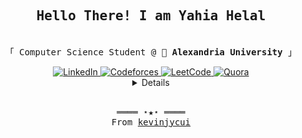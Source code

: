 <h2 align="center"><samp>Hello There! I am <b>Yahia Helal</b></samp></h2>
<p align="center"><br>
  <samp text-size="1000px">
    「 Computer Science Student @ 🌊 <b>Alexandria University</b> 」<br>
  </samp>
</p>

<div  align="center">
<a href="https://www.linkedin.com/in/yahia-helal/" target="blank">
	<img src="https://img.shields.io/badge/LinkedIn-%230077B5.svg?&style=flat-square&logo=linkedin&logoColor=white" alt="LinkedIn">
</a>

<a href="https://codeforces.com/profile/yahiarashwan348" target="blank">
    <img src="https://img.shields.io/badge/Codeforces-%23FF8000.svg?&style=flat-square&logo=codeforces&logoColor=white" alt="Codeforces">
</a>
<a href="https://leetcode.com/YahiaHelal/" target="blank">
    <img src="https://img.shields.io/badge/LeetCode-%23FFA116.svg?&style=flat-square&logo=leetcode&logoColor=white" alt="LeetCode">
</a>
<a href="https://www.quora.com/profile/Yahia-Helal-4?ch=18&oid=1990598294&share=5ab5366f&srid=hV25ue&target_type=user" target="blank">
    <img src="https://img.shields.io/badge/Quora-%23B92B27.svg?logo=Quora&logoColor=white" alt="Quora">
</a>
<br>
	
<!-- ![](https://komarev.com/ghpvc/?username=OmarMGaber&style=flat-square&color=5391FE) -->

</div>

<details align="center">
	
#### 📊 GitHub Stats
	
<table border="0" align="center">
<tr border="0">
<td width="60%" align="center">
 <img src="https://github-readme-stats.vercel.app/api?username=OmarMGaber&show_icons=true&hide_border=true&hide=issues&title_color=5391FE&icon_color=000000&text_color=555" width="100%" height="100%"></img><br>

<td width="40%" align="center">

  <img  align="center"  src="https://github-readme-stats.anuraghazra1.vercel.app/api/top-langs/?username=OmarMGaber&theme=light&hide_border=true&no-bg=true&no-frame=true&langs_count=10&hide=jupyter%20notebook" width="100%" height="100%"/>
  
  </td>
</tr>
</table>
</details>
<br>
<samp>
  <p align="center">
    ════ ⋆★⋆ ════<br>
    From <a href="https://github.com/kevinjycui/kevinjycui">kevinjycui</a>
  </p>
</samp>
